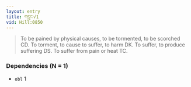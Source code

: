 ```yaml
---
layout: entry
title: གདུང་√1
vid: Hill:0850
---
```

> To be pained by physical causes, to be tormented, to be scorched CD. To torment, to cause to suffer, to harm DK. To suffer, to produce suffering DS. To suffer from pain or heat TC.
### Dependencies (N = 1)
* `obl` 1
